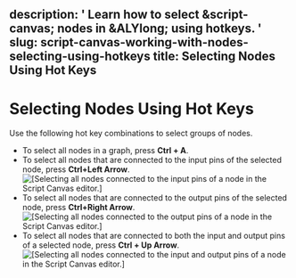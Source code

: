 description: ' Learn how to select &script-canvas; nodes in &ALYlong; using hotkeys. '
slug: script-canvas-working-with-nodes-selecting-using-hotkeys
title: Selecting Nodes Using Hot Keys
---
# Selecting Nodes Using Hot Keys<a name="script-canvas-working-with-nodes-selecting-using-hotkeys"></a>

Use the following hot key combinations to select groups of nodes\.
+ To select all nodes in a graph, press **Ctrl \+ A**\.
+ To select all nodes that are connected to the input pins of the selected node, press **Ctrl\+Left Arrow**\.  
![\[Selecting all nodes connected to the input pins of a node in the Script Canvas editor.\]](/images/userguide/scripting/script-canvas/script-canvas-working-with-nodes-7.gif)
+ To select all nodes that are connected to the output pins of the selected node, press **Ctrl\+Right Arrow**\.  
![\[Selecting all nodes connected to the output pins of a node in the Script Canvas editor.\]](/images/userguide/scripting/script-canvas/script-canvas-working-with-nodes-8.gif)
+ To select all nodes that are connected to both the input and output pins of a selected node, press **Ctrl \+ Up Arrow**\.  
![\[Selecting all nodes connected to the input and output pins of a node in the Script Canvas editor.\]](/images/userguide/scripting/script-canvas/script-canvas-working-with-nodes-9.gif)